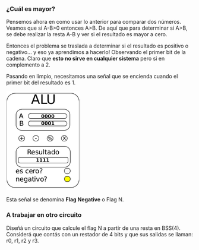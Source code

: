 ### ¿Cuál es mayor?

Pensemos ahora en como usar lo anterior para comparar dos números. Veamos que si A-B>0 entonces A>B. De aquí que para determinar si A>B, se debe realizar la resta A-B y ver si el resultado es mayor a cero.

Entonces el problema se traslada a determinar si el resultado es positivo o negativo... y eso ya aprendimos a hacerlo! Observando el primer bit de la cadena. Claro que **esto no sirve en cualquier sistema** pero si en complemento a 2. 

Pasando en limpio, necesitamos una señal que se encienda cuando el primer bit del resultado es 1.

!["flag Negative"](https://github.com/Orga-UNQ/mumuki-guia-text-flags/blob/master/images/ALU-con-flagCyN.png?raw=true "flag Negative") 

Esta señal se denomina **Flag Negative** o Flag N.

### A trabajar en otro circuito


Diseñá un circuito que calcule el flag N a partir de una resta en BSS(4). Considerá que contás con un restador de 4 bits y que sus salidas se llaman: r0, r1, r2 y r3.

